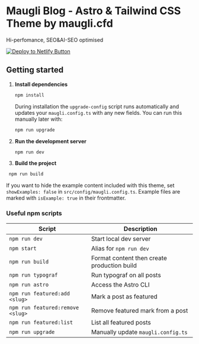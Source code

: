# Maugli Blog - Astro & Tailwind CSS Theme by maugli.cfd

Hi-perfomance, SEO&AI-SEO optimised

[![Deploy to Netlify Button](https://www.netlify.com/img/deploy/button.svg)](https://app.netlify.com/start/deploy?repository=https://github.com/dashapps/maugli-astro-theme)

## Getting started

1. **Install dependencies**

   ```bash
   npm install
   ```

   During installation the `upgrade-config` script runs automatically
   and updates your `maugli.config.ts` with any new fields. You can run
   this manually later with:

   ```bash
   npm run upgrade
   ```

2. **Run the development server**

   ```bash
   npm run dev
   ```

3. **Build the project**

```bash
 npm run build
```

If you want to hide the example content included with this theme, set
`showExamples: false` in `src/config/maugli.config.ts`. Example files are
marked with `isExample: true` in their frontmatter.

### Useful npm scripts

| Script                           | Description                                 |
| -------------------------------- | ------------------------------------------- |
| `npm run dev`                    | Start local dev server                      |
| `npm start`                      | Alias for `npm run dev`                     |
| `npm run build`                  | Format content then create production build |
| `npm run typograf`               | Run typograf on all posts                   |
| `npm run astro`                  | Access the Astro CLI                        |
| `npm run featured:add <slug>`    | Mark a post as featured                     |
| `npm run featured:remove <slug>` | Remove featured mark from a post            |
| `npm run featured:list`          | List all featured posts                     |
| `npm run upgrade`                | Manually update `maugli.config.ts`          |
